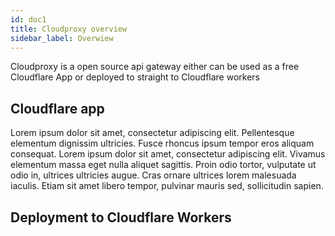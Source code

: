 ```yaml
---
id: doc1
title: Cloudproxy overview
sidebar_label: Overwiew
---
```


Cloudproxy is a open source api gateway either can be used as a free Cloudflare App or deployed to straight to Cloudflare workers

## Cloudflare app

Lorem ipsum dolor sit amet, consectetur adipiscing elit. Pellentesque elementum dignissim ultricies. Fusce rhoncus ipsum tempor eros aliquam consequat. Lorem ipsum dolor sit amet, consectetur adipiscing elit. Vivamus elementum massa eget nulla aliquet sagittis. Proin odio tortor, vulputate ut odio in, ultrices ultricies augue. Cras ornare ultrices lorem malesuada iaculis. Etiam sit amet libero tempor, pulvinar mauris sed, sollicitudin sapien.

## Deployment to Cloudflare Workers
